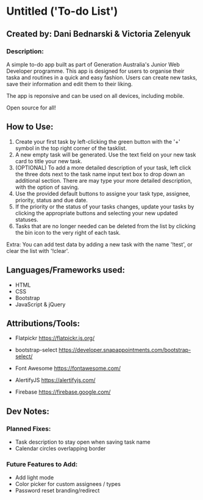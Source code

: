 # Untitled ('To-do List')

## Created by: Dani Bednarski & Victoria Zelenyuk

### Description:

A simple to-do app built as part of Generation Australia's Junior Web Developer programme.
This app is designed for users to organise their taska and routines in a quick and easy fashion. Users can create new tasks, save their information and edit them to their liking.

The app is reponsive and can be used on all devices, including mobile.

Open source for all!

## How to Use:

1. Create your first task by left-clicking the green button with the '+' symbol in the top right corner of the tasklist.
2. A new empty task will be generated. Use the text field on your new task card to title your new task.
3. (OPTIONAL) To add a more detailed description of your task, left click the three dots next to the task name input text box to drop down an additional section. There are may type your more detailed description, with the option of saving.
4. Use the provided default buttons to assigne your task type, assignee, priority, status and due date.
5. If the priority or the status of your tasks changes, update your tasks by clicking the appropriate buttons and selecting your new updated statuses.
6. Tasks that are no longer needed can be deleted from the list by clicking the bin icon to the very right of each task.

Extra: You can add test data by adding a new task with the name '!test', or clear the list with '!clear'.

## Languages/Frameworks used:

- HTML
- CSS
- Bootstrap
- JavaScript & jQuery

## Attributions/Tools:

- Flatpickr
  https://flatpickr.js.org/

- bootstrap-select
  https://developer.snapappointments.com/bootstrap-select/

- Font Awesome
  https://fontawesome.com/

- AlertifyJS
  https://alertifyjs.com/

- Firebase
  https://firebase.google.com/

## Dev Notes:

### Planned Fixes:

- Task description to stay open when saving task name
- Calendar circles overlapping border

### Future Features to Add:

- Add light mode
- Color picker for custom assignees / types
- Password reset branding/redirect
